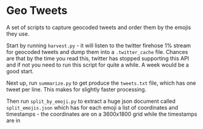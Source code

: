 # Geo Tweets

A set of scripts to capture geocoded tweets and order them by 
the emojis they use.

Start by running `harvest.py` - it will listen to the twitter
firehose 1% stream for geocoded tweets and dump them into
a `.twitter_cache` file. Chances are that by the time you
read this, twitter has stopped supporting this API and if not
you need to run this script for quite a while. A week would
be a good start.

Next up, run `summarize.py` to get produce the `tweets.txt`
file, which has one tweet per line. This makes for slightly
faster processing.

Then run `split_by_emoji.py` to extract a huge json document 
called `split_emojis.json` which has for each emoji a list of
coordinates and timestamps - the coordinates are on a 3600x1800 
grid while the timestamps are in 
